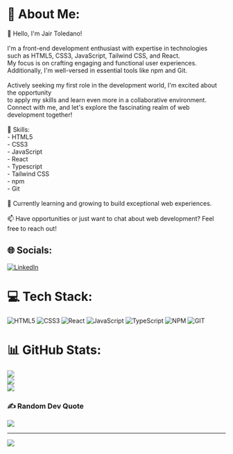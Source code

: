 # 💫 About Me:
👋 Hello, I'm Jair Toledano!<br><br>I'm a front-end development enthusiast with expertise in technologies <br>such as HTML5, CSS3, JavaScript, Tailwind CSS, and React. <br>My focus is on crafting engaging and functional user experiences. <br>Additionally, I'm well-versed in essential tools like npm and Git.<br><br>Actively seeking my first role in the development world, I'm excited about the opportunity <br>to apply my skills and learn even more in a collaborative environment. <br>Connect with me, and let's explore the fascinating realm of web development together!<br><br>🚀 Skills:<br>- HTML5<br>- CSS3<br>- JavaScript<br>- React<br>- Typescript<br>- Tailwind CSS<br>- npm<br>- Git<br><br>🌱 Currently learning and growing to build exceptional web experiences.<br><br>📫 Have opportunities or just want to chat about web development? Feel free to reach out!<br>


## 🌐 Socials:
[![LinkedIn](https://img.shields.io/badge/LinkedIn-%230077B5.svg?logo=linkedin&logoColor=white)](https://linkedin.com/in/https://www.linkedin.com/in/jairtoledano/) 

# 💻 Tech Stack:
![HTML5](https://img.shields.io/badge/html5-%23E34F26.svg?style=for-the-badge&logo=html5&logoColor=white) ![CSS3](https://img.shields.io/badge/css3-%231572B6.svg?style=for-the-badge&logo=css3&logoColor=white) ![React](https://img.shields.io/badge/react-%2320232a.svg?style=for-the-badge&logo=react&logoColor=%2361DAFB) ![JavaScript](https://img.shields.io/badge/javascript-%23323330.svg?style=for-the-badge&logo=javascript&logoColor=%23F7DF1E) ![TypeScript](https://img.shields.io/badge/TypeScript?logo=TS&logoColor=%233178c6) ![NPM](https://img.shields.io/badge/NPM-%23CB3837.svg?style=for-the-badge&logo=npm&logoColor=white) ![GIT](https://img.shields.io/badge/Git-fc6d26?style=for-the-badge&logo=git&logoColor=white)
# 📊 GitHub Stats:
![](https://github-readme-stats.vercel.app/api?username=HeroYayo&theme=react&hide_border=false&include_all_commits=true&count_private=true)<br/>
![](https://github-readme-streak-stats.herokuapp.com/?user=HeroYayo&theme=react&hide_border=false)<br/>
![](https://github-readme-stats.vercel.app/api/top-langs/?username=HeroYayo&theme=react&hide_border=false&include_all_commits=true&count_private=true&layout=compact)

### ✍️ Random Dev Quote
![](https://quotes-github-readme.vercel.app/api?type=horizontal&theme=dark)

---
[![](https://visitcount.itsvg.in/api?id=HeroYayo&icon=2&color=0)](https://visitcount.itsvg.in)

<!-- Proudly created with GPRM ( https://gprm.itsvg.in ) -->

<!---
HeroYayo/HeroYayo is a ✨ special ✨ repository because its `README.md` (this file) appears on your GitHub profile.
You can click the Preview link to take a look at your changes.
--->
